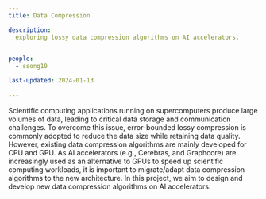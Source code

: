 ```yaml
---
title: Data Compression

description: 
  exploring lossy data compression algorithms on AI accelerators. 

  
people:
  - ssong10

last-updated: 2024-01-13
    
---
```



Scientific computing applications running on supercomputers produce large volumes of data, leading to critical data storage and communication challenges. To overcome this issue, error-bounded lossy compression is commonly adopted to reduce the data size while retaining data quality. However, existing data compression algorithms are mainly developed for CPU and GPU. As AI accelerators (e.g., Cerebras, and Graphcore) are increasingly used as an alternative to GPUs to speed up scientific computing workloads, it is important to migrate/adapt data compression algorithms to the new architecture. In this project, we aim to design and develop new data compression algorithms on AI accelerators. 
